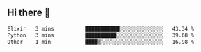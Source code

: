 ## Hi there 👋

<!--
**whirlun/whirlun** is a ✨ _special_ ✨ repository because its `README.md` (this file) appears on your GitHub profile.

Here are some ideas to get you started:

- 🔭 I’m currently working on ...
- 🌱 I’m currently learning ...
- 👯 I’m looking to collaborate on ...
- 🤔 I’m looking for help with ...
- 💬 Ask me about ...
- 📫 How to reach me: ...
- 😄 Pronouns: ...
- ⚡ Fun fact: ...
-->
<!--START_SECTION:waka-->

```txt
Elixir   3 mins          ███████████░░░░░░░░░░░░░░   43.34 %
Python   3 mins          ██████████░░░░░░░░░░░░░░░   39.68 %
Other    1 min           ████▒░░░░░░░░░░░░░░░░░░░░   16.98 %
```

<!--END_SECTION:waka-->
